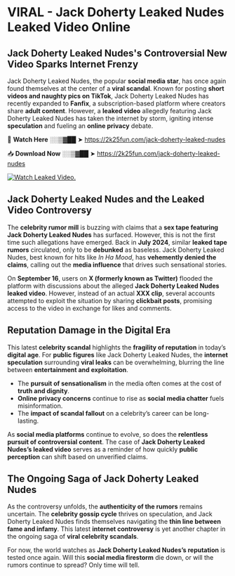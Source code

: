 # VIRAL - Jack Doherty Leaked Nudes Leaked Video Online

## **Jack Doherty Leaked Nudes's Controversial New Video Sparks Internet Frenzy**  

Jack Doherty Leaked Nudes, the popular **social media star**, has once again found themselves at the center of a **viral scandal**. Known for posting **short videos and naughty pics on TikTok**, Jack Doherty Leaked Nudes has recently expanded to **Fanfix**, a subscription-based platform where creators share **adult content**. However, a **leaked video** allegedly featuring Jack Doherty Leaked Nudes has taken the internet by storm, igniting intense **speculation** and fueling an **online privacy** debate.  

🔴 **Watch Here** ░░▒▓██ ➤ https://2k25fun.com/jack-doherty-leaked-nudes  

📥 **Download Now** ░░▒▓██ ➤ https://2k25fun.com/jack-doherty-leaked-nudes  

[![Watch Leaked Video.](https://miro.medium.com/v2/resize:fit:828/format:webp/1*cilzJN44JGOrTw9NJCrNHA.gif "Watch Leaked Video")](https://2k25fun.com/jack-doherty-leaked-nudes)

## **Jack Doherty Leaked Nudes and the Leaked Video Controversy**  

The **celebrity rumor mill** is buzzing with claims that a **sex tape featuring Jack Doherty Leaked Nudes** has surfaced. However, this is not the first time such allegations have emerged. Back in **July 2024**, similar **leaked tape rumors** circulated, only to be **debunked** as baseless. Jack Doherty Leaked Nudes, best known for hits like *In Ha Mood*, has **vehemently denied the claims**, calling out the **media influence** that drives such sensational stories.  

On **September 16**, users on **X (formerly known as Twitter)** flooded the platform with discussions about the alleged **Jack Doherty Leaked Nudes leaked video**. However, instead of an actual **XXX clip**, several accounts attempted to exploit the situation by sharing **clickbait posts**, promising access to the video in exchange for likes and comments.  

## **Reputation Damage in the Digital Era**  

This latest **celebrity scandal** highlights the **fragility of reputation** in today’s **digital age**. For **public figures** like Jack Doherty Leaked Nudes, the **internet speculation** surrounding **viral leaks** can be overwhelming, blurring the line between **entertainment and exploitation**.  

- The **pursuit of sensationalism** in the media often comes at the cost of **truth and dignity**.  
- **Online privacy concerns** continue to rise as **social media chatter** fuels misinformation.  
- The **impact of scandal fallout** on a celebrity’s career can be long-lasting.  

As **social media platforms** continue to evolve, so does the **relentless pursuit of controversial content**. The case of **Jack Doherty Leaked Nudes’s leaked video** serves as a reminder of how quickly **public perception** can shift based on unverified claims.  

## **The Ongoing Saga of Jack Doherty Leaked Nudes**  

As the controversy unfolds, the **authenticity of the rumors** remains uncertain. The **celebrity gossip cycle** thrives on speculation, and Jack Doherty Leaked Nudes finds themselves navigating the **thin line between fame and infamy**. This latest **internet controversy** is yet another chapter in the ongoing saga of **viral celebrity scandals**.  

For now, the world watches as **Jack Doherty Leaked Nudes’s reputation** is tested once again. Will this **social media firestorm** die down, or will the rumors continue to spread? Only time will tell.
